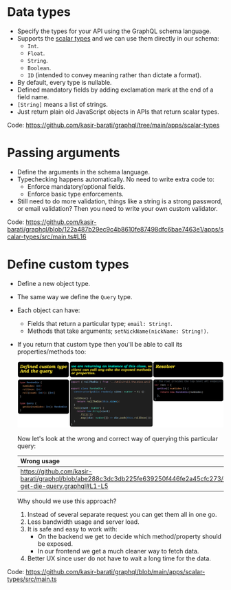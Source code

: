 # Data types

- Specify the types for your API using the GraphQL schema language.
- Supports the [scalar types](./glossary.md#scalarValueDefinition) and we can use them directly in our schema:
  - `Int`.
  - `Float`.
  - `String`.
  - `Boolean`.
  - `ID` (intended to convey meaning rather than dictate a format).
- By default, every type is nullable.
- Defined mandatory fields by adding exclamation mark at the end of a field name.
- `[String]` means a list of strings.
- Just return plain old JavaScript objects in APIs that return scalar types.

Code: https://github.com/kasir-barati/graphql/tree/main/apps/scalar-types

# Passing arguments

- Define the arguments in the schema language.
- Typechecking happens automatically. No need to write extra code to:
  - Enforce mandatory/optional fields.
  - Enforce basic type enforcements.
- Still need to do more validation, things like a string is a strong password, or email validation? Then you need to write your own custom validator.

Code: https://github.com/kasir-barati/graphql/blob/122a487b29ec9c4b8610fe87498dfc6bae7463e1/apps/scalar-types/src/main.ts#L16

# Define custom types

- Define a new object type.
- The same way we define the `Query` type.
- Each object can have:
  - Fields that return a particular type; `email: String!`.
  - Methods that take arguments; `setNickName(nickName: String!)`.
- If you return that custom type then you'll be able to call its properties/methods too:

  ![Return a custom type as a response for a query](./assets/return-an-instance.png)

  Now let's look at the wrong and correct way of querying this particular query:

  | Wrong usage                                                                                                                         | Correct usage                                                                                                                 |
  | ----------------------------------------------------------------------------------------------------------------------------------- | ----------------------------------------------------------------------------------------------------------------------------- |
  | https://github.com/kasir-barati/graphql/blob/abe288c3dc3db225fe639250f446fe2a45cfc273/docs/assets/wrong-get-die-query.graphql#L1-L5 | https://github.com/kasir-barati/graphql/blob/abe288c3dc3db225fe639250f446fe2a45cfc273/docs/assets/get-die-query.graphql#L1-L9 |

  Why should we use this approach?

  1. Instead of several separate request you can get them all in one go.
  2. Less bandwidth usage and server load.
  3. It is safe and easy to work with:
     - On the backend we get to decide which method/property should be exposed.
     - In our frontend we get a much cleaner way to fetch data.
  4. Better UX since user do not have to wait a long time for the data.

Code: https://github.com/kasir-barati/graphql/blob/main/apps/scalar-types/src/main.ts
